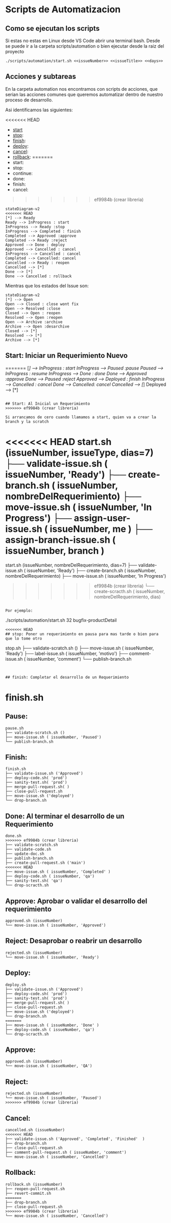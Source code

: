 # Scripts de Automatizacion

## Como se ejecutan los scripts

Si estas no estas en Linux desde VS Code abrir una terminal bash.
Desde se puede ir a la carpeta scripts/automation o bien ejecutar desde la raiz del proyecto

````
./scripts/automation/start.sh <<issueNumber>> <<issueTitle>> <<days>>
````

## Acciones y subtareas

En la carpeta automation nos encontramos con scripts de acciones, que serian las acciones comunes que queremos automatizar dentro de nuestro proceso de desarrollo.

Asi identificamos las siguientes:

<<<<<<< HEAD
* [start](#start-iniciar-un-requerimiento-nuevo)
* [stop](#stop-poner-un-requerimiento-en-pausa-para-mas-tarde-o-bien-para-que-lo-tome-otro): 
* [finish](#finish-al-terminar-el-desarrollo-de-un-requerimiento):
* [deploy](#deploy):
* [cancel](#cancel):
* [rollback](#rollback):
=======
* start:
* stop: 
* continue:
* done:
* finish:
* cancel:
>>>>>>> ef9984b (crear libreria)


````mermaid 
stateDiagram-v2 
<<<<<<< HEAD
[*] --> Ready
Ready --> InProgress : start
InProgress --> Ready :stop
InProgress --> Completed : finish
Completed --> Approved :approve
Completed --> Ready :reject
Approved --> Done : deploy
Approved --> Cancelled : cancel
InProgress --> Cancelled : cancel
Completed --> Cancelled: cancel
Cancelled --> Ready : reopen
Cancelled --> [*]
Done --> [*]
Done --> Cancelled : rollback
````

Mientras que los estados del Issue son:

````mermaid 
stateDiagram-v2 
[*] --> Open
Open --> Closed : close wont fix
Open --> Resolved :close
Closed --> Open : reopen
Resolved --> Open :reopen
Open --> Archive :archive
Archive --> Open :desarchive
Closed --> [*]
Resolved --> [*]
Archive --> [*]
````


## Start: Iniciar un Requerimiento Nuevo
=======
[*] --> InProgress : start
InProgress --> Paused :pause
Paused --> InProgress : resume
InProgress --> Done : done
Done --> Approved :approve
Done --> Paused :reject
Approved --> Deployed : finish
InProgress --> Cancelled : cancel
Done --> Cancelled: cancel
Cancelled --> [*]
Deployed --> [*]
````

## Start: Al Inicial un Requerimiento
>>>>>>> ef9984b (crear libreria)

Si arrancamos de cero cuando llamamos a start, quien va a crear la branch y la scratch

````
<<<<<<< HEAD
start.sh (issueNumber, issueType, dias=7)
├── validate-issue.sh ( issueNumber, 'Ready')
├── create-branch.sh ( issueNumber, nombreDelRequerimiento)
├── move-issue.sh ( issueNumber, 'In Progress')
├── assign-user-issue.sh ( issueNumber, me )
├── assign-branch-issue.sh ( issueNumber, branch )
=======
start.sh (issueNumber, nombreDelRequerimiento, dias=7)
├── validate-issue.sh ( issueNumber, 'Ready')
├── create-branch.sh ( issueNumber, nombreDelRequerimiento)
├── move-issue.sh ( issueNumber, 'In Progress')
>>>>>>> ef9984b (crear libreria)
└── create-scracth.sh ( issueNumber, nombreDelRequerimiento, dias)
````

Por ejemplo:

````
./scripts/automation/start.sh 32  bugfix-productDetail
````
<<<<<<< HEAD
## stop: Poner un requerimiento en pausa para mas tarde o bien para que lo tome otro

````
stop.sh
├── validate-scratch.sh ()
├── move-issue.sh ( issueNumber, 'Ready')
├── label-issue.sh ( issueNumber, 'motivo')
├── comment-issue.sh ( issueNumber, 'comment')
└── publish-branch.sh
````


## finish: Completar el desarrollo de un Requerimiento

````
finish.sh
=======

## Pause: 

````
pause.sh
├── validate-scratch.sh ()
├── move-issue.sh ( issueNumber, 'Paused')
└── publish-branch.sh
````

## Finish: 

````
finish.sh
├── validate-issue.sh ('Approved')  
├── deploy-code.sh( 'prod')
├── sanity-test.sh( 'prod')
├── merge-pull-request.sh( )
├── close-pull-request.sh
├── move-issue.sh ('deployed')
└── drop-branch.sh
````

## Done: Al terminar el desarrollo de un Requerimiento

````
done.sh
>>>>>>> ef9984b (crear libreria)
├── validate-scratch.sh 
├── validate-code.sh
├── update-doc.sh
├── publish-branch.sh
├── create-pull-request.sh ('main')
<<<<<<< HEAD
├── move-issue.sh ( issueNumber, 'Completed' )
├── deploy-code.sh ( issueNumber, 'qa')
├── sanity-test.sh( 'qa')
└── drop-scracth.sh 
````

## Approve: Aprobar o validar el desarrollo del requerimiento 

````
approved.sh (issueNumber)
└── move-issue.sh ( issueNumber, 'Approved')
````

## Reject: Desaprobar o reabrir un desarrollo 

````
rejected.sh (issueNumber)
└── move-issue.sh ( issueNumber, 'Ready')
````

## Deploy: 

````
deploy.sh
├── validate-issue.sh ('Approved')  
├── deploy-code.sh( 'prod')
├── sanity-test.sh( 'prod')
├── merge-pull-request.sh( )
├── close-pull-request.sh
├── move-issue.sh ('deployed')
└── drop-branch.sh
=======
├── move-issue.sh ( issueNumber, 'Done' )
├── deploy-code.sh ( issueNumber, 'qa')
└── drop-scracth.sh 
````

## Approve: 

````
approved.sh (issueNumber)
└── move-issue.sh ( issueNumber, 'QA')
````

## Reject: 

````
rejected.sh (issueNumber)
└── move-issue.sh ( issueNumber, 'Paused')
>>>>>>> ef9984b (crear libreria)
````

## Cancel:

````
cancelled.sh (issueNumber)
<<<<<<< HEAD
├── validate-issue.sh ('Approved', 'Completed', 'Finished'  )  
├── drop-branch.sh
├── close-pull-request.sh
├── comment-pull-request.sh ( issueNumber, 'comment')
└── move-issue.sh ( issueNumber, 'Cancelled')
````
## Rollback:

````
rollback.sh (issueNumber)
├── reopen-pull-request.sh
├── revert-commit.sh
=======
├── drop-branch.sh
├── close-pull-request.sh
>>>>>>> ef9984b (crear libreria)
└── move-issue.sh ( issueNumber, 'Cancelled')
````
